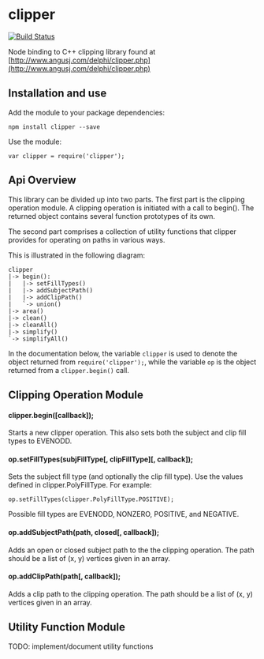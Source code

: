 clipper
=======

[![Build Status](https://travis-ci.org/kyleburnett/clipper.svg?branch=update-api)](https://travis-ci.org/kyleburnett/clipper)

Node binding to C++ clipping library found at [http://www.angusj.com/delphi/clipper.php](http://www.angusj.com/delphi/clipper.php)

Installation and use
-------

Add the module to your package dependencies:

    npm install clipper --save

Use the module:
    
    var clipper = require('clipper');

Api Overview
-------

This library can be divided up into two parts. The first part is the clipping operation module. A clipping operation is initiated with a call to begin(). The returned object contains several function prototypes of its own.

The second part comprises a collection of utility functions that clipper provides for operating on paths in various ways.

This is illustrated in the following diagram:

    clipper
    |-> begin():
    |   |-> setFillTypes()
    |   |-> addSubjectPath()
    |   |-> addClipPath()
    |   `-> union()
    |-> area()
    |-> clean()
    |-> cleanAll()
    |-> simplify()
    `-> simplifyAll()

In the documentation below, the variable `clipper` is used to denote the object returned from `require('clipper');`, while the variable `op` is the object returned from a `clipper.begin()` call.

Clipping Operation Module
-------

#### clipper.begin([callback]);

Starts a new clipper operation. This also sets both the subject and clip fill types to EVENODD.

#### op.setFillTypes(subjFillType[, clipFillType][, callback]);

Sets the subject fill type (and optionally the clip fill type). Use the values defined in clipper.PolyFillType. For example:

    op.setFillTypes(clipper.PolyFillType.POSITIVE);

Possible fill types are EVENODD, NONZERO, POSITIVE, and NEGATIVE.

#### op.addSubjectPath(path, closed[, callback]);

Adds an open or closed subject path to the the clipping operation. The path should be a list of (x, y) vertices given in an array.

#### op.addClipPath(path[, callback]);

Adds a clip path to the clipping operation. The path should be a list of (x, y) vertices given in an array.

Utility Function Module
-------

TODO: implement/document utility functions
